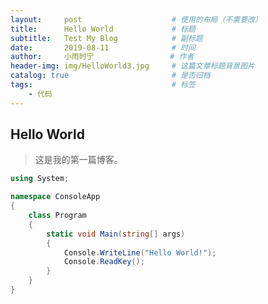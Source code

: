 ```yaml
---
layout:     post                    # 使用的布局（不需要改）
title:      Hello World             # 标题 
subtitle:   Test My Blog            # 副标题
date:       2019-08-11              # 时间
author:     小雨时宁                 # 作者
header-img: img/HelloWorld3.jpg     # 这篇文章标题背景图片
catalog: true                       # 是否归档
tags:                               # 标签
    - 代码
---
```


## Hello World
>这是我的第一篇博客。

```cs
using System;

namespace ConsoleApp
{
    class Program
    {
        static void Main(string[] args)
        {
            Console.WriteLine("Hello World!");
            Console.ReadKey();
        }
    }
}
```
